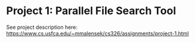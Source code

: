 # Project 1: Parallel File Search Tool

See project description here: https://www.cs.usfca.edu/~mmalensek/cs326/assignments/project-1.html

